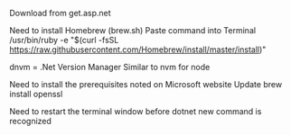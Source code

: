 Download from get.asp.net

Need to install Homebrew (brew.sh)
Paste command into Terminal
/usr/bin/ruby -e "$(curl -fsSL https://raw.githubusercontent.com/Homebrew/install/master/install)"

 dnvm = .Net Version Manager
 Similar to nvm for node

 Need to install the prerequisites noted on Microsoft website
 Update brew
 install openssl


Need to restart the terminal window before dotnet new command is recognized